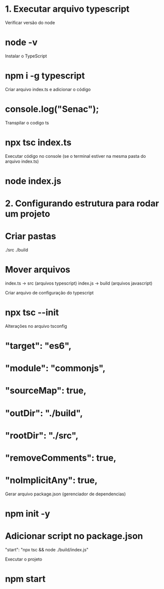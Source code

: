 # 1. Executar arquivo typescript

Verificar versão do node
# node -v

Instalar o TypeScript
# npm i -g typescript

Criar arquivo index.ts e adicionar o código
# console.log("Senac");

Transpilar o codigo ts
# npx tsc index.ts

Executar código no console (se o terminal estiver na mesma pasta do arquivo index.ts)
# node index.js


# 2. Configurando estrutura para rodar um projeto


# Criar pastas
./src
./build

# Mover arquivos
index.ts -> src (arquivos typescript)
index.js -> build (arquivos javascript)

Criar arquivo de configuração do typescript
# npx tsc --init

Alterações no arquivo tsconfig
# "target": "es6",
# "module": "commonjs",
# "sourceMap": true,
# "outDir": "./build",
# "rootDir": "./src",
# "removeComments": true,
# "noImplicitAny": true,

Gerar arquivo package.json (gerenciador de dependencias)
# npm init -y

# Adicionar script no package.json
"start": "npx tsc && node ./build/index.js"

Executar o projeto
# npm start
